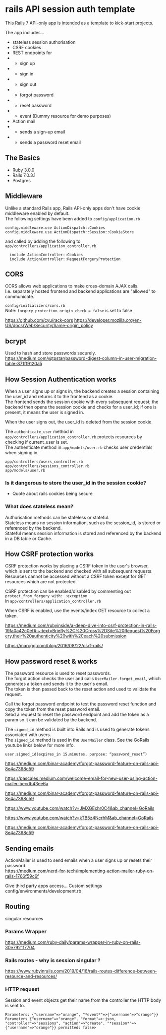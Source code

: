 # rails API session auth template
This Rails 7 API-only app is intended as a template to kick-start projects.

The app includes...

- stateless session authorisation 
- CSRF cookies 
- REST endpoints for 
- - sign up 
- - sign in 
- - sign out 
- - forgot password 
- - reset password 
- - event (Dummy resource for demo purposes)
- Action mail 
- - sends a sign-up email 
- - sends a password reset email


## The Basics 
- Ruby 3.0.0
- Rails 7.0.3.1
- Postgres 

## Middleware 
Unlike a standard Rails app, Rails API-only apps don't have cookie middleware enabled by default. <br>
The following settings have been added to `config/application.rb`

```
config.middleware.use ActionDispatch::Cookies
config.middleware.use ActionDispatch::Session::CookieStore
```

and called by adding the following to `app/controllers/application_controller.rb`

```
  include ActionController::Cookies
  include ActionController::RequestForgeryProtection
```


## CORS
CORS allows web applications to make cross-domain AJAX calls.<br> 
I.e. separately hosted frontend and backend applications are "allowed" to communicate. 

`config/initializers/cors.rb`<br>
Note: `forgery_protection_origin_check = false` is set to false

https://github.com/cyu/rack-cors
https://developer.mozilla.org/en-US/docs/Web/Security/Same-origin_policy



## bcrypt
Used to hash and store passwords securely.<br> https://medium.com/@tpstar/password-digest-column-in-user-migration-table-871ff9120a5

## How Session Authentication works 
When a user signs up or signs in, the backend creates a session containing the user_id and returns it to the frontend as a cookie. <br>
The frontend sends the session cookie with every subsequent request; the backend then opens the session cookie and checks for a user_id; if one is present, it means the user is signed in. <br>

When the user signs out, the user_id is deleted from the session cookie. 

The `authenticate_user` method in `app/controllers/application_controller.rb` protects resources by checking if current_user is set. <br>
The authenticate method in `app/models/user.rb` checks user credentials when signing in.

`app/controllers/users_controller.rb` <br>
`app/controllers/sessions_controller.rb`<br>
`app/models/user.rb`

### Is it dangerous to store the user_id in the session cookie? 
- Quote about rails cookies being secure


### What does stateless mean? 
Authorisation methods can be stateless or stateful.<br>
Stateless means no session information, such as the session_id, is stored or referenced by the backend.<br>
Stateful means session information is stored and referenced by the backend in a DB table or Cache. 

## How CSRF protection works 
CSRF protection works by placing a CSRF token in the user's browser, which is sent to the backend and checked with all subsequent requests.
Resources cannot be accessed without a CSRF token except for GET resources which are not protected. 

CSRF protection can be enabled/disabled by commenting out `protect_from_forgery with: :exception` <br>
in `app/controllers/application_controller.rb`

When CSRF is enabled, use the events/index GET resource to collect a token. 

https://medium.com/rubyinside/a-deep-dive-into-csrf-protection-in-rails-19fa0a42c0ef#:~:text=Briefly%2C%20Cross%2DSite%20Request%20Forgery,their%20authenticity%20with%20each%20submission

https://marcgg.com/blog/2016/08/22/csrf-rails/

## How password reset & works 
The password resource is used to reset passwords.<br>
The forgot action checks the user and calls `UserMailer.forgot_email`, which generates a token and sends it to the user's email.<br>
The token is then passed back to the reset action and used to validate the request. 

Call the forgot password endpoint to test the password reset function and copy the token from the reset password email.<br>
Sebd a request to reset the password endpoint and add the token as a param so it can be validated by the backend.

The `signed_id` method is built into Rails and is used to generate tokens associated with users. <br>
The `signed_id` method is used in the `UserMailer` class. 
See the GoRails youtube links below for more info. <br>

`user.signed_id(expires_in 15.minutes, purpose: “password_reset”)`

https://medium.com/binar-academy/forgot-password-feature-on-rails-api-8e4a7368c59

https://pascales.medium.com/welcome-email-for-new-user-using-action-mailer-becdb43ee6a

https://medium.com/binar-academy/forgot-password-feature-on-rails-api-8e4a7368c59

https://www.youtube.com/watch?v=JMXGExhr0C4&ab_channel=GoRails

https://www.youtube.com/watch?v=kTB5z4NcrhM&ab_channel=GoRails

https://medium.com/binar-academy/forgot-password-feature-on-rails-api-8e4a7368c59


## Sending emails
ActionMailer is used to send emails when a user signs up or resets their password. <br>
https://medium.com/nerd-for-tech/implementing-action-mailer-ruby-on-rails-1766f59c6f

Give third party apps access...
Custom settings 
config/environments/development.rb


## Routing 
singular resources 

### Params Wrapper
https://medium.com/ruby-daily/params-wrapper-in-ruby-on-rails-30e7921f7704

### Rails routes - why is session singular ?
https://www.rubyinrails.com/2019/04/16/rails-routes-difference-between-resource-and-resources/

 ### HTTP request 
Session and event objects get their name from the controller the HTTP body is sent to.
```
Parameters: {"username"=>"orange", "*event*"=>{"username"=>"orange"}}
Parameters {"username"=>"orange", "format"=>:json, "controller"=>"sessions", "action"=>"create", "*session*"=>{"username"=>"orange"}} permitted: false>
```


